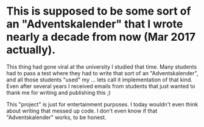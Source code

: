 # This is supposed to be some sort of an "Adventskalender" that I wrote nearly a decade from now (Mar 2017 actually).
This thing had gone viral at the university I studied that time. Many students had to pass a test where they had to write that sort of an "Adventskalender", and all those students "used" my ... lets call it implementation of that kind.
Even after several years I received emails from students that just wanted to thank me for writing and publishing this ;)

This "project" is just for entertainment purposes. I today wouldn't even think about writing that messed up code. I don't even know if that "Adventskalender" works, to be honest.